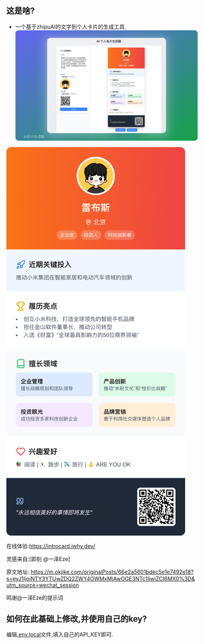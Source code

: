 ## 这是啥?
- 一个基于zhipuAI的文字到个人卡片的生成工具.
![snap-shot.png](snap-shot.png)

![demo.png](demo.png)

在线体验:https://introcard.iwhy.dev/

灵感来自:[即刻 @一泽Eze] 

原文地址: https://m.okjike.com/originalPosts/66e2a5601bdec5e1e7492e18?s=eyJ1IjoiNTY3YTUwZDQ2ZWY4OWMxMjAwOGE3NTc1IiwiZCI6MX0%3D&utm_source=wechat_session


鸣谢@一泽Eze的提示词

## 如何在此基础上修改,并使用自己的key?
编辑[.env.local](.env.local)文件,填入自己的API_KEY即可.
